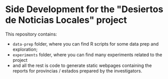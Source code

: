 # Side Development for the "Desiertos de Noticias Locales" project

This repository contains:

* `data-prep` folder, where you can find R scripts for some data prep and exploration;
* `experiments` folder, where you can find many experiments related to the project
* and all the rest is code to generate static webpages containing the reports for provincias / estados prepared by the investigators.